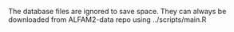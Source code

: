 The database files are ignored to save space.
They can always be downloaded from ALFAM2-data repo using ../scripts/main.R

